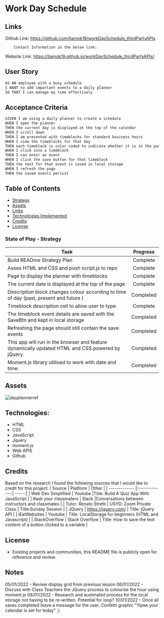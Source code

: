 # Work Day Schedule

## Links
Github Link:
https://github.com/liamok19/workDaySchedule_thirdPartyAPIs

        Contact Information in the below link:


Website Link:
https://liamok19.github.io/workDaySchedule_thirdPartyAPIs/

## User Story

```md
AS AN employee with a busy schedule
I WANT to add important events to a daily planner
SO THAT I can manage my time effectively
```

## Acceptance Criteria

```md
GIVEN I am using a daily planner to create a schedule
WHEN I open the planner
THEN the current day is displayed at the top of the calendar
WHEN I scroll down
THEN I am presented with timeblocks for standard business hours
WHEN I view the timeblocks for that day
THEN each timeblock is color coded to indicate whether it is in the past, present, or future
WHEN I click into a timeblock
THEN I can enter an event
WHEN I click the save button for that timeblock
THEN the text for that event is saved in local storage
WHEN I refresh the page
THEN the saved events persist
```


## Table of Contents
- [Strategy](#strategy)
- [Assets](#assets)
- [Links](#links)
- [Technologies Implemented](#Technologies)
- [Credits](#credits)
- [License](#license)


### State of Play - Strategy

| Task       | Progress      | 
| ------------- |:-------------:| 
|  Build READme Strategy Plan   | Complete | 
|  Asses HTML and CSS and push script.js to repo  | Complete | 
|  Page to display the planner with timeblocks  | Complete | 
|  The current date is displayed at the top of the page   | Complete | 
|  Description block changes colour according to time of day (past, present and future )| Completed | 
|  Timeblock description cell to allow user to type   | Complete | 
|  The timeblock event details are saved with the SaveBtn and kept in local storage   | Completed | 
|  Refreshing the page should still contain the save events   | Completed | 
| This app will run in the browser and feature dynamically updated HTML and CSS powered by jQuery. | Completed |
 |Moment.js library utilised to work with date and time. | Completed | 


## Assets
![dayplannerref](./assets/Images/workDayScheduler.gif)


## Technologies:
- HTML 
- CSS
- JavaScript 
- Jquery
- moment.js
- Web APIS 
- Github

## Credits

Based on the research I found the following sources that I would like to credit for this project: 
| Source        | Platform      | Other  |
| ------------- |:-------------:| -----:|
| Web Dev Simplified    | Youtube      |Title: Build A Quiz App With JavaScript  | 
| #ask your classmaters | Slack      |Conversations between instructors and classmates |
| Tutor: Renato Stretti | USYD: Zoom Private Class    | Title:Sunday Session  |
| JQuery   |    https://jquery.com/  | Title:  jQuery API |
| iEatWebsites  |    Youtube  | Title: LocalStorage for beginners (HTML and Javascript) |
|  StackOverflow |   Stack Overflow   | Title: How to save the text content of a button clicked to a variable  |

## License
- Existing projects and communities, this README file is publicly open for reference and review. 


## Notes
05/01/2022 - Review display grid from previous lesson
06/01/2022 - Discuss with Class Teachers the JQuery process to colourise the hour using moment.js
08/01/2022 - Research and auotmated process for the local storage not having to be re-written. Potential for loop?
10/01/2022 - Once all saves completed leave a message for the user. Confetti graphic "Yipee your calendar is set for today" ;) 
